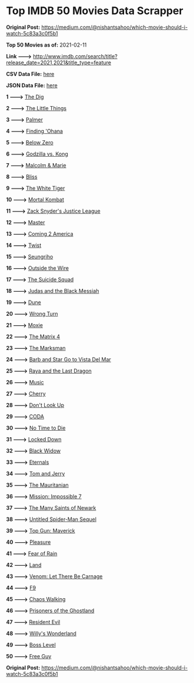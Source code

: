 # Top IMDB 50 Movies Data Scrapper

**Original Post:** https://medium.com/@nishantsahoo/which-movie-should-i-watch-5c83a3c0f5b1

**Top 50 Movies as of:** 2021-02-11

**Link --->** http://www.imdb.com/search/title?release_date=2021,2021&title_type=feature

**CSV Data File:** [here](/Data/data.csv)

**JSON Data File:** [here](/Data/data.json)

**1 --->** [The Dig](https://www.imdb.com/title/tt3661210/?ref_=adv_li_tt)

**2 --->** [The Little Things](https://www.imdb.com/title/tt10016180/?ref_=adv_li_tt)

**3 --->** [Palmer](https://www.imdb.com/title/tt6857376/?ref_=adv_li_tt)

**4 --->** [Finding 'Ohana](https://www.imdb.com/title/tt10332588/?ref_=adv_li_tt)

**5 --->** [Below Zero](https://www.imdb.com/title/tt9845564/?ref_=adv_li_tt)

**6 --->** [Godzilla vs. Kong](https://www.imdb.com/title/tt5034838/?ref_=adv_li_tt)

**7 --->** [Malcolm & Marie](https://www.imdb.com/title/tt12676326/?ref_=adv_li_tt)

**8 --->** [Bliss](https://www.imdb.com/title/tt10333426/?ref_=adv_li_tt)

**9 --->** [The White Tiger](https://www.imdb.com/title/tt6571548/?ref_=adv_li_tt)

**10 --->** [Mortal Kombat](https://www.imdb.com/title/tt0293429/?ref_=adv_li_tt)

**11 --->** [Zack Snyder's Justice League](https://www.imdb.com/title/tt12361974/?ref_=adv_li_tt)

**12 --->** [Master](https://www.imdb.com/title/tt10579952/?ref_=adv_li_tt)

**13 --->** [Coming 2 America](https://www.imdb.com/title/tt6802400/?ref_=adv_li_tt)

**14 --->** [Twist](https://www.imdb.com/title/tt10077034/?ref_=adv_li_tt)

**15 --->** [Seungriho](https://www.imdb.com/title/tt12838766/?ref_=adv_li_tt)

**16 --->** [Outside the Wire](https://www.imdb.com/title/tt10451914/?ref_=adv_li_tt)

**17 --->** [The Suicide Squad](https://www.imdb.com/title/tt6334354/?ref_=adv_li_tt)

**18 --->** [Judas and the Black Messiah](https://www.imdb.com/title/tt9784798/?ref_=adv_li_tt)

**19 --->** [Dune](https://www.imdb.com/title/tt1160419/?ref_=adv_li_tt)

**20 --->** [Wrong Turn](https://www.imdb.com/title/tt9110170/?ref_=adv_li_tt)

**21 --->** [Moxie](https://www.imdb.com/title/tt6432466/?ref_=adv_li_tt)

**22 --->** [The Matrix 4](https://www.imdb.com/title/tt10838180/?ref_=adv_li_tt)

**23 --->** [The Marksman](https://www.imdb.com/title/tt6902332/?ref_=adv_li_tt)

**24 --->** [Barb and Star Go to Vista Del Mar](https://www.imdb.com/title/tt3797512/?ref_=adv_li_tt)

**25 --->** [Raya and the Last Dragon](https://www.imdb.com/title/tt5109280/?ref_=adv_li_tt)

**26 --->** [Music](https://www.imdb.com/title/tt7541720/?ref_=adv_li_tt)

**27 --->** [Cherry](https://www.imdb.com/title/tt9130508/?ref_=adv_li_tt)

**28 --->** [Don't Look Up](https://www.imdb.com/title/tt11286314/?ref_=adv_li_tt)

**29 --->** [CODA](https://www.imdb.com/title/tt10366460/?ref_=adv_li_tt)

**30 --->** [No Time to Die](https://www.imdb.com/title/tt2382320/?ref_=adv_li_tt)

**31 --->** [Locked Down](https://www.imdb.com/title/tt13061914/?ref_=adv_li_tt)

**32 --->** [Black Widow](https://www.imdb.com/title/tt3480822/?ref_=adv_li_tt)

**33 --->** [Eternals](https://www.imdb.com/title/tt9032400/?ref_=adv_li_tt)

**34 --->** [Tom and Jerry](https://www.imdb.com/title/tt1361336/?ref_=adv_li_tt)

**35 --->** [The Mauritanian](https://www.imdb.com/title/tt4761112/?ref_=adv_li_tt)

**36 --->** [Mission: Impossible 7](https://www.imdb.com/title/tt9603212/?ref_=adv_li_tt)

**37 --->** [The Many Saints of Newark](https://www.imdb.com/title/tt8110232/?ref_=adv_li_tt)

**38 --->** [Untitled Spider-Man Sequel](https://www.imdb.com/title/tt10872600/?ref_=adv_li_tt)

**39 --->** [Top Gun: Maverick](https://www.imdb.com/title/tt1745960/?ref_=adv_li_tt)

**40 --->** [Pleasure](https://www.imdb.com/title/tt8550054/?ref_=adv_li_tt)

**41 --->** [Fear of Rain](https://www.imdb.com/title/tt10037014/?ref_=adv_li_tt)

**42 --->** [Land](https://www.imdb.com/title/tt10265034/?ref_=adv_li_tt)

**43 --->** [Venom: Let There Be Carnage](https://www.imdb.com/title/tt7097896/?ref_=adv_li_tt)

**44 --->** [F9](https://www.imdb.com/title/tt5433138/?ref_=adv_li_tt)

**45 --->** [Chaos Walking](https://www.imdb.com/title/tt2076822/?ref_=adv_li_tt)

**46 --->** [Prisoners of the Ghostland](https://www.imdb.com/title/tt6372694/?ref_=adv_li_tt)

**47 --->** [Resident Evil](https://www.imdb.com/title/tt6920084/?ref_=adv_li_tt)

**48 --->** [Willy's Wonderland](https://www.imdb.com/title/tt8114980/?ref_=adv_li_tt)

**49 --->** [Boss Level](https://www.imdb.com/title/tt7638348/?ref_=adv_li_tt)

**50 --->** [Free Guy](https://www.imdb.com/title/tt6264654/?ref_=adv_li_tt)

**Original Post:** https://medium.com/@nishantsahoo/which-movie-should-i-watch-5c83a3c0f5b1
